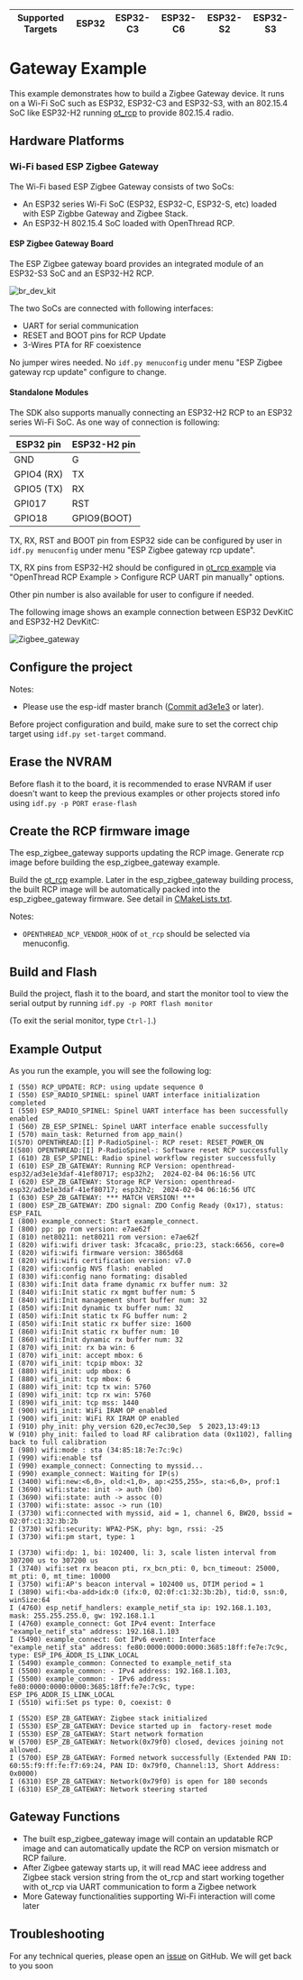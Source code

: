 | Supported Targets | ESP32 | ESP32-C3 | ESP32-C6 | ESP32-S2 | ESP32-S3 |
| ----------------- | ----- | -------- | -------- | -------- | -------- |

# Gateway Example

This example demonstrates how to build a Zigbee Gateway device. It runs on a Wi-Fi SoC such as ESP32, ESP32-C3 and ESP32-S3, with an 802.15.4 SoC like ESP32-H2 running [ot_rcp](https://github.com/espressif/esp-idf/tree/master/examples/openthread/ot_rcp) to provide 802.15.4 radio.

## Hardware Platforms

### Wi-Fi based ESP Zigbee Gateway

The Wi-Fi based ESP Zigbee Gateway consists of two SoCs:

* An ESP32 series Wi-Fi SoC (ESP32, ESP32-C, ESP32-S, etc) loaded with ESP Zigbbe Gateway and Zigbee Stack.
* An ESP32-H 802.15.4 SoC loaded with OpenThread RCP.

#### ESP Zigbee Gateway Board

The ESP Zigbee gateway board provides an integrated module of an ESP32-S3 SoC and an ESP32-H2 RCP.

![br_dev_kit](../../docs/_static/esp-thread-border-router-board.png)

The two SoCs are connected with following interfaces:
* UART for serial communication
* RESET and BOOT pins for RCP Update
* 3-Wires PTA for RF coexistence

No jumper wires needed. No `idf.py menuconfig` under menu "ESP Zigbee gateway rcp update" configure to change.

#### Standalone Modules

The SDK also supports manually connecting an ESP32-H2 RCP to an ESP32 series Wi-Fi SoC. As one way of connection is following:

ESP32 pin     | ESP32-H2 pin
------------- |-------------
   GND        |    G
   GPIO4 (RX) |    TX
   GPIO5 (TX) |    RX
   GPI017     |    RST
   GPIO18     |    GPIO9(BOOT)

TX, RX, RST and BOOT pin from ESP32 side can be configured by user in `idf.py menuconfig` under menu "ESP Zigbee gateway rcp update".

TX, RX pins from ESP32-H2 should be configured in [ot_rcp example](https://github.com/espressif/esp-idf/tree/master/examples/openthread/ot_rcp) via "OpenThread RCP Example > Configure RCP UART pin manually" options.

Other pin number is also available for user to configure if needed.

The following image shows an example connection between ESP32 DevKitC and ESP32-H2 DevKitC:

![Zigbee_gateway](zigbee-gateway-esp32-esp32h2.jpg)

## Configure the project

Notes:
- Please use the esp-idf master branch ([Commit ad3e1e3](https://github.com/espressif/esp-idf/commit/ad3e1e3daf7037e58c650c735e1f6218ee886651) or later).

Before project configuration and build, make sure to set the correct chip target using `idf.py set-target` command.

## Erase the NVRAM 

Before flash it to the board, it is recommended to erase NVRAM if user doesn't want to keep the previous examples or other projects stored info 
using `idf.py -p PORT erase-flash`

## Create the RCP firmware image

The esp_zigbee_gateway supports updating the RCP image. Generate rcp image before building the esp_zigbee_gateway example.

Build the [ot_rcp](https://github.com/espressif/esp-idf/tree/master/examples/openthread/ot_rcp) example. Later in the esp_zigbee_gateway building process, the built RCP image will be automatically packed into the esp_zigbee_gateway firmware. See detail in [CMakeLists.txt](main/CMakeLists.txt).

Notes:
- `OPENTHREAD_NCP_VENDOR_HOOK` of `ot_rcp` should be selected via menuconfig.

## Build and Flash

Build the project, flash it to the board, and start the monitor tool to view the serial output by running `idf.py -p PORT flash monitor`

(To exit the serial monitor, type ``Ctrl-]``.)

## Example Output

As you run the example, you will see the following log:

```
I (550) RCP_UPDATE: RCP: using update sequence 0
I (550) ESP_RADIO_SPINEL: spinel UART interface initialization completed
I (550) ESP_RADIO_SPINEL: Spinel UART interface has been successfully enabled
I (560) ZB_ESP_SPINEL: Spinel UART interface enable successfully
I (570) main_task: Returned from app_main()
I(570) OPENTHREAD:[I] P-RadioSpinel-: RCP reset: RESET_POWER_ON
I(580) OPENTHREAD:[I] P-RadioSpinel-: Software reset RCP successfully
I (610) ZB_ESP_SPINEL: Radio spinel workflow register successfully
I (610) ESP_ZB_GATEWAY: Running RCP Version: openthread-esp32/ad3e1e3daf-41ef80717; esp32h2;  2024-02-04 06:16:56 UTC
I (620) ESP_ZB_GATEWAY: Storage RCP Version: openthread-esp32/ad3e1e3daf-41ef80717; esp32h2;  2024-02-04 06:16:56 UTC
I (630) ESP_ZB_GATEWAY: *** MATCH VERSION! ***
I (800) ESP_ZB_GATEWAY: ZDO signal: ZDO Config Ready (0x17), status: ESP_FAIL
I (800) example_connect: Start example_connect.
I (800) pp: pp rom version: e7ae62f
I (810) net80211: net80211 rom version: e7ae62f
I (820) wifi:wifi driver task: 3fcaca8c, prio:23, stack:6656, core=0
I (820) wifi:wifi firmware version: 3865d68
I (820) wifi:wifi certification version: v7.0
I (820) wifi:config NVS flash: enabled
I (830) wifi:config nano formating: disabled
I (830) wifi:Init data frame dynamic rx buffer num: 32
I (840) wifi:Init static rx mgmt buffer num: 5
I (840) wifi:Init management short buffer num: 32
I (850) wifi:Init dynamic tx buffer num: 32
I (850) wifi:Init static tx FG buffer num: 2
I (850) wifi:Init static rx buffer size: 1600
I (860) wifi:Init static rx buffer num: 10
I (860) wifi:Init dynamic rx buffer num: 32
I (870) wifi_init: rx ba win: 6
I (870) wifi_init: accept mbox: 6
I (870) wifi_init: tcpip mbox: 32
I (880) wifi_init: udp mbox: 6
I (880) wifi_init: tcp mbox: 6
I (880) wifi_init: tcp tx win: 5760
I (890) wifi_init: tcp rx win: 5760
I (890) wifi_init: tcp mss: 1440
I (900) wifi_init: WiFi IRAM OP enabled
I (900) wifi_init: WiFi RX IRAM OP enabled
I (910) phy_init: phy_version 620,ec7ec30,Sep  5 2023,13:49:13
W (910) phy_init: failed to load RF calibration data (0x1102), falling back to full calibration
I (980) wifi:mode : sta (34:85:18:7e:7c:9c)
I (990) wifi:enable tsf
I (990) example_connect: Connecting to myssid...
I (990) example_connect: Waiting for IP(s)
I (3400) wifi:new:<6,0>, old:<1,0>, ap:<255,255>, sta:<6,0>, prof:1
I (3690) wifi:state: init -> auth (b0)
I (3690) wifi:state: auth -> assoc (0)
I (3700) wifi:state: assoc -> run (10)
I (3730) wifi:connected with myssid, aid = 1, channel 6, BW20, bssid = 02:0f:c1:32:3b:2b
I (3730) wifi:security: WPA2-PSK, phy: bgn, rssi: -25
I (3730) wifi:pm start, type: 1

I (3730) wifi:dp: 1, bi: 102400, li: 3, scale listen interval from 307200 us to 307200 us
I (3740) wifi:set rx beacon pti, rx_bcn_pti: 0, bcn_timeout: 25000, mt_pti: 0, mt_time: 10000
I (3750) wifi:AP's beacon interval = 102400 us, DTIM period = 1
I (3890) wifi:<ba-add>idx:0 (ifx:0, 02:0f:c1:32:3b:2b), tid:0, ssn:0, winSize:64
I (4760) esp_netif_handlers: example_netif_sta ip: 192.168.1.103, mask: 255.255.255.0, gw: 192.168.1.1
I (4760) example_connect: Got IPv4 event: Interface "example_netif_sta" address: 192.168.1.103
I (5490) example_connect: Got IPv6 event: Interface "example_netif_sta" address: fe80:0000:0000:0000:3685:18ff:fe7e:7c9c, type: ESP_IP6_ADDR_IS_LINK_LOCAL
I (5490) example_common: Connected to example_netif_sta
I (5500) example_common: - IPv4 address: 192.168.1.103,
I (5500) example_common: - IPv6 address: fe80:0000:0000:0000:3685:18ff:fe7e:7c9c, type: ESP_IP6_ADDR_IS_LINK_LOCAL
I (5510) wifi:Set ps type: 0, coexist: 0

I (5520) ESP_ZB_GATEWAY: Zigbee stack initialized
I (5530) ESP_ZB_GATEWAY: Device started up in  factory-reset mode
I (5530) ESP_ZB_GATEWAY: Start network formation
W (5700) ESP_ZB_GATEWAY: Network(0x79f0) closed, devices joining not allowed.
I (5700) ESP_ZB_GATEWAY: Formed network successfully (Extended PAN ID: 60:55:f9:ff:fe:f7:69:24, PAN ID: 0x79f0, Channel:13, Short Address: 0x0000)
I (6310) ESP_ZB_GATEWAY: Network(0x79f0) is open for 180 seconds
I (6310) ESP_ZB_GATEWAY: Network steering started
```

## Gateway Functions

 * The built esp_zigbee_gateway image will contain an updatable RCP image and can automatically update the RCP on version mismatch or RCP failure.
 * After Zigbee gateway starts up, it will read MAC ieee address and Zigbee stack version string from the ot_rcp and start working together with ot_rcp via UART communication to form a Zigbee network
 * More Gateway functionalities supporting Wi-Fi interaction will come later

## Troubleshooting

For any technical queries, please open an [issue](https://github.com/espressif/esp-zigbee-sdk/issues) on GitHub. We will get back to you soon
